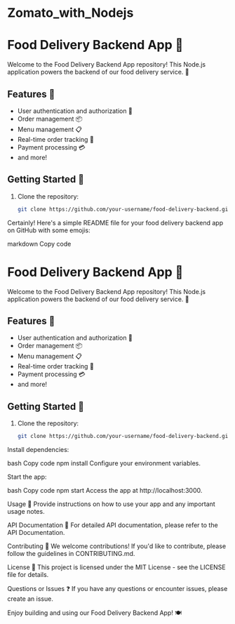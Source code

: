 # Zomato_with_Nodejs


# Food Delivery Backend App 🍔

Welcome to the Food Delivery Backend App repository! This Node.js application powers the backend of our food delivery service. 🚀

## Features 🌟

- User authentication and authorization 🔐
- Order management 📦
- Menu management 📋
- Real-time order tracking 🚚
- Payment processing 💳
- and more!

## Getting Started 🚀

1. Clone the repository:

   ```bash
   git clone https://github.com/your-username/food-delivery-backend.git


Certainly! Here's a simple README file for your food delivery backend app on GitHub with some emojis:

markdown
Copy code
# Food Delivery Backend App 🍔

Welcome to the Food Delivery Backend App repository! This Node.js application powers the backend of our food delivery service. 🚀

## Features 🌟

- User authentication and authorization 🔐
- Order management 📦
- Menu management 📋
- Real-time order tracking 🚚
- Payment processing 💳
- and more!

## Getting Started 🚀

1. Clone the repository:

   ```bash
   git clone https://github.com/your-username/food-delivery-backend.git
Install dependencies:

bash
Copy code
npm install
Configure your environment variables.

Start the app:

bash
Copy code
npm start
Access the app at http://localhost:3000.

Usage 📝
Provide instructions on how to use your app and any important usage notes.

API Documentation 📖
For detailed API documentation, please refer to the API Documentation.

Contributing 🤝
We welcome contributions! If you'd like to contribute, please follow the guidelines in CONTRIBUTING.md.

License 📄
This project is licensed under the MIT License - see the LICENSE file for details.

Questions or Issues ❓
If you have any questions or encounter issues, please create an issue.

Enjoy building and using our Food Delivery Backend App! 🍽️




